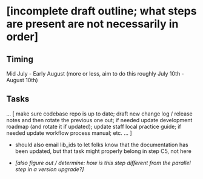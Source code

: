 # [incomplete draft outline; what steps are present are not necessarily in order]

## Timing

Mid July - Early August (more or less, aim to do this roughly July 10th - August 10th)

## Tasks

... [ make sure codebase repo is up to date; draft new change log / release notes and then rotate the previous one out; if needed update development roadmap (and rotate it if updated); update staff local practice guide; if needed update workflow process manual; etc. ... ]

- should also email lib_ids to let folks know that the documentation has been updated, but that task might properly belong in step C5, not here

- *[also figure out / determine: how is this step different from the parallel step in a version upgrade?]*
